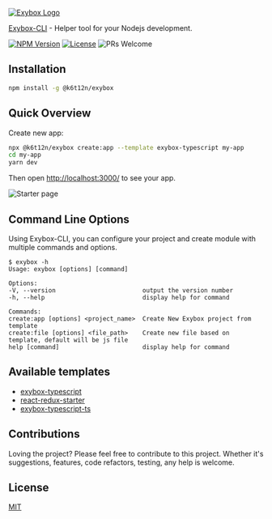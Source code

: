 [![Exybox Logo](https://firebasestorage.googleapis.com/v0/b/enalyticon.appspot.com/o/exybox-01.svg?alt=media)](https://github.com/k6t12n/exybox)

[Exybox-CLI](https://www.npmjs.com/package/express) - Helper tool for your Nodejs development.

[![NPM Version][npm-image]][npm-url]  [![License][license-imge]][license-url] ![PRs Welcome](https://img.shields.io/badge/PRs-welcome-green.svg)

## Installation

```sh
npm install -g @k6t12n/exybox
```

## Quick Overview

Create new app:
```sh
npx @k6t12n/exybox create:app --template exybox-typescript my-app
cd my-app
yarn dev
```

Then open [http://localhost:3000/](http://localhost:3000/) to see your app.

![Starter page](https://firebasestorage.googleapis.com/v0/b/enalyticon.appspot.com/o/starter_page.png?alt=media)


## Command Line Options

Using Exybox-CLI, you can configure your project and create module with multiple commands and options.

    $ exybox -h
    Usage: exybox [options] [command]

    Options:
    -V, --version                        output the version number
    -h, --help                           display help for command

    Commands:
    create:app [options] <project_name>  Create New Exybox project from template
    create:file [options] <file_path>    Create new file based on template, default will be js file
    help [command]                       display help for command

## Available templates
* [exybox-typescript](https://github.com/k6t12n/exybox-typescript-template)
* [react-redux-starter](https://github.com/k6t12n/exybox-cra-redux-starter)
* [exybox-typescript-ts](https://github.com/k6t12n/exybox-cra-redux-starter-ts)

## Contributions
Loving the project? Please feel free to contribute to this project. Whether it's suggestions, features, code refactors, testing, any help is welcome.

## License

[MIT](LICENSE)

[npm-image]: https://img.shields.io/npm/v/@k6t12n/exybox.svg
[npm-url]: https://npmjs.org/package/@k6t12n/exybox
[license-imge]: https://img.shields.io/npm/l/@k6t12n/exybox
[license-url]: https://github.com/k6t12n/exybox/blob/main/LICENSE
